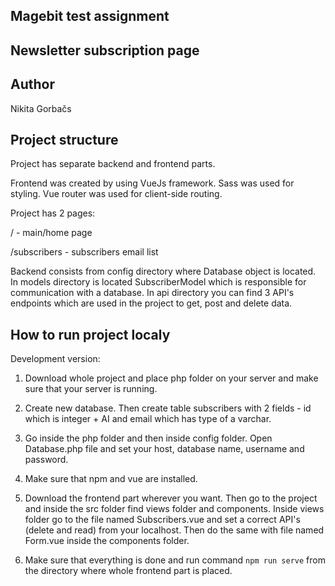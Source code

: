 ## Magebit test assignment

## Newsletter subscription page

## Author

Nikita Gorbačs

## Project structure

Project has separate backend and frontend parts.

Frontend was created by using VueJs framework. Sass was used for styling. Vue router was used for client-side routing.

Project has 2 pages:

/ - main/home page

/subscribers - subscribers email list

Backend consists from config directory where Database object is located. In models directory is located SubscriberModel which is responsible for communication with a database. In api directory you can find 3 API's endpoints which are used in the project to get, post and delete data.

## How to run project localy

Development version:

1. Download whole project and place php folder on your server and make sure that your server is running.

2. Create new database. Then create table subscribers with 2 fields - id which is integer + AI and email which has type of a varchar.

3. Go inside the php folder and then inside config folder. Open Database.php file and set your host, database name, username and password.

4. Make sure that npm and vue are installed.

5. Download the frontend part wherever you want. Then go to the project and inside the src folder find views folder and components. Inside views folder go to the file named Subscribers.vue and set a correct API's (delete and read) from your localhost. Then do the same with file named Form.vue inside the components folder.

6. Make sure that everything is done and run command `npm run serve` from the directory where whole frontend part is placed.
